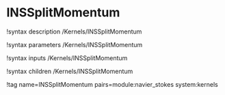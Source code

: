 # INSSplitMomentum

!syntax description /Kernels/INSSplitMomentum

!syntax parameters /Kernels/INSSplitMomentum

!syntax inputs /Kernels/INSSplitMomentum

!syntax children /Kernels/INSSplitMomentum

!tag name=INSSplitMomentum pairs=module:navier_stokes system:kernels
